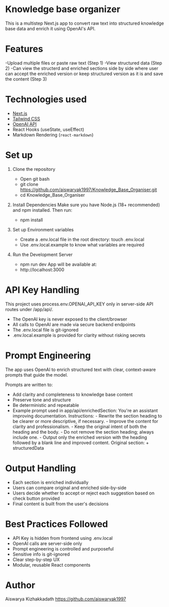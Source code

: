 # Knowledge base organizer

This is a multistep Next.js app to convert raw text into structured knowledge base data and enrich it using OpenAI's API.

# Features
-Upload multiple files or paste raw text (Step 1)
-View structured data (Step 2)
-Can view the structerd and enriched sections side by side where user can accept the enriched version or keep structured version as it is and save the content (Step 3)

# Technologies used
- [Next.js](https://nextjs.org/)
- [Tailwind CSS](https://tailwindcss.com/)
- [OpenAI API](https://platform.openai.com/)
- React Hooks (useState, useEffect)
- Markdown Rendering (`react-markdown`)

# Set up

1. Clone the repository
    - Open git bash
    - git clone https://github.com/aiswaryak1997/Knowledge_Base_Organiser.git
    - cd Knowledge_Base_Organiser

2. Install Dependencies
    Make sure you have Node.js (18+ recommended) and npm installed. Then run:
    - npm install

3. Set up Environment variables
    - Create a .env.local file in the root directory:
     touch .env.local
    - Use .env.local.example to know what variables are required
4. Run the Development Server
    - npm run dev
    App will be available at:
    - http://localhost:3000

# API Key Handling
This project uses process.env.OPENAI_API_KEY only in server-side API routes under /app/api/.

- The OpenAI key is never exposed to the client/browser
- All calls to OpenAI are made via secure backend endpoints
- The .env.local file is git-ignored
- .env.local.example is provided for clarity without risking secrets

# Prompt Engineering
The app uses OpenAI to enrich structured text with clear, context-aware prompts that guide the model.

Prompts are written to:
- Add clarity and completeness to knowledge base content
- Preserve tone and structure
- Be deterministic and repeatable
- Example prompt used in app/api/enrichedSection:
    You're an assistant improving documentation.
        Instructions:
            - Rewrite the section heading to be clearer or more descriptive, if necessary.
            - Improve the content for clarity and professionalism.
            - Keep the original intent of both the heading and the body.
            - Do not remove the section heading; always include one.
            - Output only the enriched version with the heading followed by a blank line and improved content.
            Original section: + structuredData

# Output Handling
- Each section is enriched individually
- Users can compare original and enriched side-by-side
- Users decide whether to accept or reject each suggestion based on check button provided
- Final content is built from the user's decisions

# Best Practices Followed
- API Key is hidden from frontend using .env.local
- OpenAI calls are server-side only
- Prompt engineering is controlled and purposeful
- Sensitive info is git-ignored
- Clear step-by-step UX
- Modular, reusable React components

# Author
Aiswarya Kizhakkadath
https://github.com/aiswaryak1997